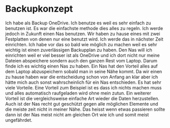 # Backupkonzept

Ich habe als Backup OneDrive. Ich benutze es weil es sehr einfach zu benutzen ist. 
Es war die einfachste methode dies alles zu regeln. Ich werde jedoch in Zukunft einen Nas benutzen. 
Wir haben zu hause eines mit zwei Festplatten von denen nur eine benutzt wird. Ich werde das in nächster Zeit einrichten.
Ich habe vor das so bald wie möglich zu machen weil es sehr wichtig ist einen zuverlässigen Backupplan zu haben. 
Den Nas will ich einrichten weil er viel besser ist als OneDrive und ich dort nicht nur meine Dateien abspeichere sondern auch den ganzen Rest vom Laptop. 
Darum finde ich es wichtig einen Nas zu haben. Ein Nas hat den Vorteil alles auf dem Laptop abzuspeichern sobald man in seine Nähe kommt. 
Da wir einen zu hause haben war die entscheidung schon von Anfang an klar aber ich hätte mich auch sonst wahrscheinlich für ein Nas entschieden. 
Es hat sehr viele Vorteile. Eine Vorteil zum Beispiel ist es dass ich nichts machen muss und alles automatisch raufgeladen wird ohne mein zutun. 
Ein weiterer Vorteil ist die vergleichsweise einfache Art wieder die Daten herzustellen.
Auch ist der Nas recht gut geschützt gegen alle möglichen Elemente und die meiste zeit nicht in meiner Nähe. 
Das heisst wenn etwas passieren sollte dann ist der Nas meist nicht am gleichen Ort wie ich und somit meist ungefährdet.
